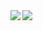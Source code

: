 <a href="https://github.com/SawaShuya/github-readme-stats">
  <img align="left" src="https://github-readme-stats.vercel.app/api?username=SawaShuya&count_private=true&show_icons=true&theme=dracula" />
</a>
<a href="https://github.com/SawaShuya/github-readme-stats">
  <img align="left" src="https://github-readme-stats.vercel.app/api/top-langs/?username=SawaShuya&theme=dracula" />
</a>
<!--
**SawaShuya/SawaShuya** is a ✨ _special_ ✨ repository because its `README.md` (this file) appears on your GitHub profile.

Here are some ideas to get you started:

- 🔭 I’m currently working on ...
- 🌱 I’m currently learning ...
- 👯 I’m looking to collaborate on ...
- 🤔 I’m looking for help with ...
- 💬 Ask me about ...
- 📫 How to reach me: ...
- 😄 Pronouns: ...
- ⚡ Fun fact: ...
-->
